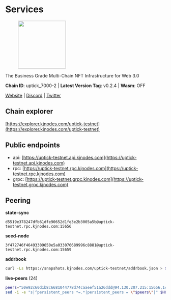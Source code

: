 # Services

<figure><img src="https://raw.githubusercontent.com/kj89/testnet_manuals/main/pingpub/logos/uptick.png" width="150" alt=""><figcaption></figcaption></figure>

The Business Grade Multi-Chain NFT Infrastructure for Web 3.0

**Chain ID**: uptick_7000-2 | **Latest Version Tag**: v0.2.4 | **Wasm**: OFF

[Website](https://uptick.network) | [Discord](https://discord.gg/UzeHS7fu5H) | [Twitter](https://twitter.com/uptickproject)




## Chain explorer
[https://explorer.kjnodes.com/uptick-testnet](https://explorer.kjnodes.com/uptick-testnet)

## Public endpoints

* api: [https://uptick-testnet.api.kjnodes.com](https://uptick-testnet.api.kjnodes.com)
* rpc: [https://uptick-testnet.rpc.kjnodes.com](https://uptick-testnet.rpc.kjnodes.com)
* grpc: [https://uptick-testnet.grpc.kjnodes.com](https://uptick-testnet.grpc.kjnodes.com)

## Peering

**state-sync**

```text
d5519e378247dfb61dfe90652d1fe3e2b3005a5b@uptick-testnet.rpc.kjnodes.com:15656
```

**seed-node**

```text
3f472746f46493309650e5a033076689996c8881@uptick-testnet.rpc.kjnodes.com:15659
```

**addrbook**
```bash
curl -Ls https://snapshots.kjnodes.com/uptick-testnet/addrbook.json > $HOME/.uptickd/config/addrbook.json
```

**live-peers** (24)
```bash
peers="50e92c60d1b8c6681044778d74caaeef51a26ddd@94.130.207.215:15656,1c66685cbf5c8dc0a739eb57c896d35eb2eed17c@141.94.139.233:28656,962d620d21ce5caba3e765501dd9b309cfac234f@78.31.64.11:26356,5368bc0c12a7bfd9d69ba192b06f2be97d28e7ef@185.239.209.56:31656,f06b6a57001440bf3507ba2f09a3010f6d50080b@135.181.133.37:29656,b9e0210809b9dfc9cd299c6e83116d7fa45c6e27@65.109.68.93:46656,7a4f1c0baa2ff31c02163fb658c4eb8d119193c7@95.214.52.173:26656,0afb5ce897e69eec34fb32bf87f4a2f93f79e0b3@65.109.65.210:30656,d5519e378247dfb61dfe90652d1fe3e2b3005a5b@65.109.68.190:15656,d6aad702ecfed6c5e76e2f25dea6b921c3cd7857@154.12.242.252:31656,b483acbcae7ccd1244f588144245e9d1124c3de5@88.99.56.200:26666,af5262526a0800a29a0a7194e1488a9fa62d0005@195.3.223.208:26656,75f90b4070eab7a20dc60974c85069389c77d89d@38.242.239.27:26656,8096fef589ead4cd3a1aef83110b0241e63d5747@38.242.239.25:26656,6b5375296e81501b0db0a34a7a04f39520400214@65.108.45.200:27565,2298edffe9306e4d9370233c1d29dab567829095@144.91.78.28:26656,0105e6bcc1d69031d27817110050319446101362@65.108.197.178:31656,d8777278648d8fc93800692a8b96a7f104df4f9a@194.163.135.127:26656,07df6fd3f41c4bda761931831439ab248eb3dae4@91.223.3.190:55056,db09e85b73c4be1cab07f41422912ccad2aa5744@185.198.27.109:15656,eb5a3112a64944e2bd701ff8aa99ab95209c6310@185.198.27.110:26656,2763c95b0c9b0b31c312b06d6ae6887968fb9830@194.163.154.224:26656,b9d3fe835ded0b93c39befad43fb3c4964ae740f@91.195.101.100:26656,70c19420bb2d40c5a6c3466c69ead6e0877b9cc7@45.85.250.108:26656"
sed -i -e "s|^persistent_peers *=.*|persistent_peers = \"$peers\"|" $HOME/.uptickd/config/config.toml
```
